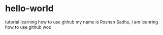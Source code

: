 # hello-world
tutorial learning how to use github
my name is Roshan Sadhu, I am leanring how to use github woo
